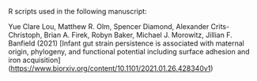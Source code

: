 R scripts used in the following manuscript:

Yue Clare Lou, Matthew R. Olm, Spencer Diamond, Alexander Crits-Christoph, Brian A. Firek, Robyn Baker, Michael J. Morowitz, Jillian F. Banfield (2021) [Infant gut strain persistence is associated with maternal origin, phylogeny, and functional potential including surface adhesion and iron acquisition] 
(https://www.biorxiv.org/content/10.1101/2021.01.26.428340v1)
